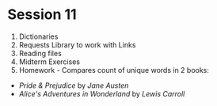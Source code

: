 # Session 11

1. Dictionaries
2. Requests Library to work with Links
3. Reading files
4. Midterm Exercises
5. Homework - Compares count of unique words in 2 books:
* *Pride & Prejudice* by *Jane Austen*
* *Alice's Adventures in Wonderland* by *Lewis Carroll*